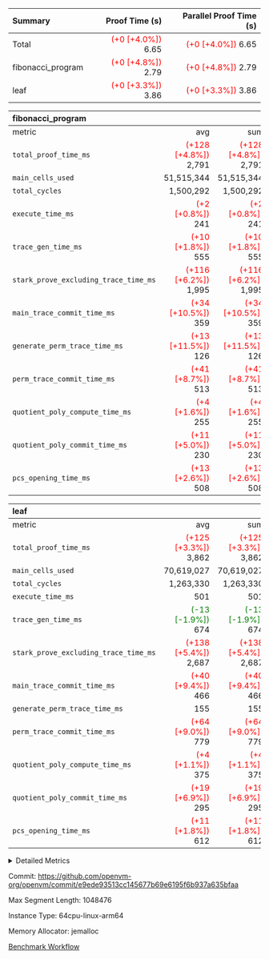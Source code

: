 | Summary | Proof Time (s) | Parallel Proof Time (s) |
|:---|---:|---:|
| Total | <span style='color: red'>(+0 [+4.0%])</span> 6.65 | <span style='color: red'>(+0 [+4.0%])</span> 6.65 |
| fibonacci_program | <span style='color: red'>(+0 [+4.8%])</span> 2.79 | <span style='color: red'>(+0 [+4.8%])</span> 2.79 |
| leaf | <span style='color: red'>(+0 [+3.3%])</span> 3.86 | <span style='color: red'>(+0 [+3.3%])</span> 3.86 |


| fibonacci_program |||||
|:---|---:|---:|---:|---:|
|metric|avg|sum|max|min|
| `total_proof_time_ms ` | <span style='color: red'>(+128 [+4.8%])</span> 2,791 | <span style='color: red'>(+128 [+4.8%])</span> 2,791 | <span style='color: red'>(+128 [+4.8%])</span> 2,791 | <span style='color: red'>(+128 [+4.8%])</span> 2,791 |
| `main_cells_used     ` |  51,515,344 |  51,515,344 |  51,515,344 |  51,515,344 |
| `total_cycles        ` |  1,500,292 |  1,500,292 |  1,500,292 |  1,500,292 |
| `execute_time_ms     ` | <span style='color: red'>(+2 [+0.8%])</span> 241 | <span style='color: red'>(+2 [+0.8%])</span> 241 | <span style='color: red'>(+2 [+0.8%])</span> 241 | <span style='color: red'>(+2 [+0.8%])</span> 241 |
| `trace_gen_time_ms   ` | <span style='color: red'>(+10 [+1.8%])</span> 555 | <span style='color: red'>(+10 [+1.8%])</span> 555 | <span style='color: red'>(+10 [+1.8%])</span> 555 | <span style='color: red'>(+10 [+1.8%])</span> 555 |
| `stark_prove_excluding_trace_time_ms` | <span style='color: red'>(+116 [+6.2%])</span> 1,995 | <span style='color: red'>(+116 [+6.2%])</span> 1,995 | <span style='color: red'>(+116 [+6.2%])</span> 1,995 | <span style='color: red'>(+116 [+6.2%])</span> 1,995 |
| `main_trace_commit_time_ms` | <span style='color: red'>(+34 [+10.5%])</span> 359 | <span style='color: red'>(+34 [+10.5%])</span> 359 | <span style='color: red'>(+34 [+10.5%])</span> 359 | <span style='color: red'>(+34 [+10.5%])</span> 359 |
| `generate_perm_trace_time_ms` | <span style='color: red'>(+13 [+11.5%])</span> 126 | <span style='color: red'>(+13 [+11.5%])</span> 126 | <span style='color: red'>(+13 [+11.5%])</span> 126 | <span style='color: red'>(+13 [+11.5%])</span> 126 |
| `perm_trace_commit_time_ms` | <span style='color: red'>(+41 [+8.7%])</span> 513 | <span style='color: red'>(+41 [+8.7%])</span> 513 | <span style='color: red'>(+41 [+8.7%])</span> 513 | <span style='color: red'>(+41 [+8.7%])</span> 513 |
| `quotient_poly_compute_time_ms` | <span style='color: red'>(+4 [+1.6%])</span> 255 | <span style='color: red'>(+4 [+1.6%])</span> 255 | <span style='color: red'>(+4 [+1.6%])</span> 255 | <span style='color: red'>(+4 [+1.6%])</span> 255 |
| `quotient_poly_commit_time_ms` | <span style='color: red'>(+11 [+5.0%])</span> 230 | <span style='color: red'>(+11 [+5.0%])</span> 230 | <span style='color: red'>(+11 [+5.0%])</span> 230 | <span style='color: red'>(+11 [+5.0%])</span> 230 |
| `pcs_opening_time_ms ` | <span style='color: red'>(+13 [+2.6%])</span> 508 | <span style='color: red'>(+13 [+2.6%])</span> 508 | <span style='color: red'>(+13 [+2.6%])</span> 508 | <span style='color: red'>(+13 [+2.6%])</span> 508 |

| leaf |||||
|:---|---:|---:|---:|---:|
|metric|avg|sum|max|min|
| `total_proof_time_ms ` | <span style='color: red'>(+125 [+3.3%])</span> 3,862 | <span style='color: red'>(+125 [+3.3%])</span> 3,862 | <span style='color: red'>(+125 [+3.3%])</span> 3,862 | <span style='color: red'>(+125 [+3.3%])</span> 3,862 |
| `main_cells_used     ` |  70,619,027 |  70,619,027 |  70,619,027 |  70,619,027 |
| `total_cycles        ` |  1,263,330 |  1,263,330 |  1,263,330 |  1,263,330 |
| `execute_time_ms     ` |  501 |  501 |  501 |  501 |
| `trace_gen_time_ms   ` | <span style='color: green'>(-13 [-1.9%])</span> 674 | <span style='color: green'>(-13 [-1.9%])</span> 674 | <span style='color: green'>(-13 [-1.9%])</span> 674 | <span style='color: green'>(-13 [-1.9%])</span> 674 |
| `stark_prove_excluding_trace_time_ms` | <span style='color: red'>(+138 [+5.4%])</span> 2,687 | <span style='color: red'>(+138 [+5.4%])</span> 2,687 | <span style='color: red'>(+138 [+5.4%])</span> 2,687 | <span style='color: red'>(+138 [+5.4%])</span> 2,687 |
| `main_trace_commit_time_ms` | <span style='color: red'>(+40 [+9.4%])</span> 466 | <span style='color: red'>(+40 [+9.4%])</span> 466 | <span style='color: red'>(+40 [+9.4%])</span> 466 | <span style='color: red'>(+40 [+9.4%])</span> 466 |
| `generate_perm_trace_time_ms` |  155 |  155 |  155 |  155 |
| `perm_trace_commit_time_ms` | <span style='color: red'>(+64 [+9.0%])</span> 779 | <span style='color: red'>(+64 [+9.0%])</span> 779 | <span style='color: red'>(+64 [+9.0%])</span> 779 | <span style='color: red'>(+64 [+9.0%])</span> 779 |
| `quotient_poly_compute_time_ms` | <span style='color: red'>(+4 [+1.1%])</span> 375 | <span style='color: red'>(+4 [+1.1%])</span> 375 | <span style='color: red'>(+4 [+1.1%])</span> 375 | <span style='color: red'>(+4 [+1.1%])</span> 375 |
| `quotient_poly_commit_time_ms` | <span style='color: red'>(+19 [+6.9%])</span> 295 | <span style='color: red'>(+19 [+6.9%])</span> 295 | <span style='color: red'>(+19 [+6.9%])</span> 295 | <span style='color: red'>(+19 [+6.9%])</span> 295 |
| `pcs_opening_time_ms ` | <span style='color: red'>(+11 [+1.8%])</span> 612 | <span style='color: red'>(+11 [+1.8%])</span> 612 | <span style='color: red'>(+11 [+1.8%])</span> 612 | <span style='color: red'>(+11 [+1.8%])</span> 612 |



<details>
<summary>Detailed Metrics</summary>

| group | num_segments | keygen_time_ms | commit_exe_time_ms |
| --- | --- | --- | --- |
| fibonacci_program | 1 | 261 | 6 | 

| group | air_name | quotient_deg | interactions | constraints |
| --- | --- | --- | --- | --- |
| fibonacci_program | AccessAdapterAir<16> | 2 | 5 | 12 | 
| fibonacci_program | AccessAdapterAir<2> | 2 | 5 | 12 | 
| fibonacci_program | AccessAdapterAir<32> | 2 | 5 | 12 | 
| fibonacci_program | AccessAdapterAir<4> | 2 | 5 | 12 | 
| fibonacci_program | AccessAdapterAir<8> | 2 | 5 | 12 | 
| fibonacci_program | BitwiseOperationLookupAir<8> | 2 | 2 | 4 | 
| fibonacci_program | MemoryMerkleAir<8> | 2 | 4 | 39 | 
| fibonacci_program | PersistentBoundaryAir<8> | 2 | 3 | 7 | 
| fibonacci_program | PhantomAir | 2 | 3 | 5 | 
| fibonacci_program | Poseidon2PeripheryAir<BabyBearParameters>, 1> | 2 | 1 | 286 | 
| fibonacci_program | ProgramAir | 1 | 1 | 4 | 
| fibonacci_program | RangeTupleCheckerAir<2> | 1 | 1 | 4 | 
| fibonacci_program | Rv32HintStoreAir | 2 | 18 | 28 | 
| fibonacci_program | VariableRangeCheckerAir | 1 | 1 | 4 | 
| fibonacci_program | VmAirWrapper<Rv32BaseAluAdapterAir, BaseAluCoreAir<4, 8> | 2 | 20 | 37 | 
| fibonacci_program | VmAirWrapper<Rv32BaseAluAdapterAir, LessThanCoreAir<4, 8> | 2 | 18 | 40 | 
| fibonacci_program | VmAirWrapper<Rv32BaseAluAdapterAir, ShiftCoreAir<4, 8> | 2 | 24 | 91 | 
| fibonacci_program | VmAirWrapper<Rv32BranchAdapterAir, BranchEqualCoreAir<4> | 2 | 11 | 20 | 
| fibonacci_program | VmAirWrapper<Rv32BranchAdapterAir, BranchLessThanCoreAir<4, 8> | 2 | 13 | 35 | 
| fibonacci_program | VmAirWrapper<Rv32CondRdWriteAdapterAir, Rv32JalLuiCoreAir> | 2 | 10 | 18 | 
| fibonacci_program | VmAirWrapper<Rv32JalrAdapterAir, Rv32JalrCoreAir> | 2 | 16 | 20 | 
| fibonacci_program | VmAirWrapper<Rv32LoadStoreAdapterAir, LoadSignExtendCoreAir<4, 8> | 2 | 18 | 33 | 
| fibonacci_program | VmAirWrapper<Rv32LoadStoreAdapterAir, LoadStoreCoreAir<4> | 2 | 17 | 40 | 
| fibonacci_program | VmAirWrapper<Rv32MultAdapterAir, DivRemCoreAir<4, 8> | 2 | 25 | 84 | 
| fibonacci_program | VmAirWrapper<Rv32MultAdapterAir, MulHCoreAir<4, 8> | 2 | 24 | 31 | 
| fibonacci_program | VmAirWrapper<Rv32MultAdapterAir, MultiplicationCoreAir<4, 8> | 2 | 19 | 19 | 
| fibonacci_program | VmAirWrapper<Rv32RdWriteAdapterAir, Rv32AuipcCoreAir> | 2 | 12 | 14 | 
| fibonacci_program | VmConnectorAir | 2 | 5 | 11 | 
| leaf | AccessAdapterAir<2> | 2 | 5 | 12 | 
| leaf | AccessAdapterAir<4> | 2 | 5 | 12 | 
| leaf | AccessAdapterAir<8> | 2 | 5 | 12 | 
| leaf | FriReducedOpeningAir | 2 | 39 | 71 | 
| leaf | JalRangeCheckAir | 2 | 9 | 14 | 
| leaf | NativePoseidon2Air<BabyBearParameters>, 1> | 2 | 136 | 572 | 
| leaf | PhantomAir | 2 | 3 | 5 | 
| leaf | ProgramAir | 1 | 1 | 4 | 
| leaf | VariableRangeCheckerAir | 1 | 1 | 4 | 
| leaf | VmAirWrapper<AluNativeAdapterAir, FieldArithmeticCoreAir> | 2 | 15 | 27 | 
| leaf | VmAirWrapper<BranchNativeAdapterAir, BranchEqualCoreAir<1> | 2 | 11 | 25 | 
| leaf | VmAirWrapper<NativeAdapterAir<2, 0>, PublicValuesCoreAir> | 2 | 11 | 30 | 
| leaf | VmAirWrapper<NativeLoadStoreAdapterAir<1>, NativeLoadStoreCoreAir<1> | 2 | 15 | 20 | 
| leaf | VmAirWrapper<NativeLoadStoreAdapterAir<4>, NativeLoadStoreCoreAir<4> | 2 | 15 | 20 | 
| leaf | VmAirWrapper<NativeVectorizedAdapterAir<4>, FieldExtensionCoreAir> | 2 | 15 | 27 | 
| leaf | VmConnectorAir | 2 | 5 | 11 | 
| leaf | VolatileBoundaryAir | 2 | 7 | 19 | 

| group | air_name | idx | rows | prep_cols | perm_cols | main_cols | cells |
| --- | --- | --- | --- | --- | --- | --- | --- |
| leaf | AccessAdapterAir<2> | 0 | 262,144 |  | 16 | 11 | 7,077,888 | 
| leaf | AccessAdapterAir<4> | 0 | 131,072 |  | 16 | 13 | 3,801,088 | 
| leaf | AccessAdapterAir<8> | 0 | 4,096 |  | 16 | 17 | 135,168 | 
| leaf | FriReducedOpeningAir | 0 | 524,288 |  | 84 | 27 | 58,195,968 | 
| leaf | JalRangeCheckAir | 0 | 65,536 |  | 28 | 12 | 2,621,440 | 
| leaf | NativePoseidon2Air<BabyBearParameters>, 1> | 0 | 65,536 |  | 312 | 398 | 46,530,560 | 
| leaf | PhantomAir | 0 | 32,768 |  | 12 | 6 | 589,824 | 
| leaf | ProgramAir | 0 | 131,072 |  | 8 | 10 | 2,359,296 | 
| leaf | VariableRangeCheckerAir | 0 | 262,144 | 2 | 8 | 1 | 2,359,296 | 
| leaf | VmAirWrapper<AluNativeAdapterAir, FieldArithmeticCoreAir> | 0 | 1,048,576 |  | 36 | 29 | 68,157,440 | 
| leaf | VmAirWrapper<BranchNativeAdapterAir, BranchEqualCoreAir<1> | 0 | 131,072 |  | 28 | 23 | 6,684,672 | 
| leaf | VmAirWrapper<NativeAdapterAir<2, 0>, PublicValuesCoreAir> | 0 | 64 |  | 28 | 27 | 3,520 | 
| leaf | VmAirWrapper<NativeLoadStoreAdapterAir<1>, NativeLoadStoreCoreAir<1> | 0 | 524,288 |  | 40 | 21 | 31,981,568 | 
| leaf | VmAirWrapper<NativeLoadStoreAdapterAir<4>, NativeLoadStoreCoreAir<4> | 0 | 131,072 |  | 40 | 27 | 8,781,824 | 
| leaf | VmAirWrapper<NativeVectorizedAdapterAir<4>, FieldExtensionCoreAir> | 0 | 131,072 |  | 36 | 38 | 9,699,328 | 
| leaf | VmConnectorAir | 0 | 2 | 1 | 16 | 5 | 42 | 
| leaf | VolatileBoundaryAir | 0 | 131,072 |  | 20 | 12 | 4,194,304 | 

| group | air_name | segment | rows | prep_cols | perm_cols | main_cols | cells |
| --- | --- | --- | --- | --- | --- | --- | --- |
| fibonacci_program | AccessAdapterAir<8> | 0 | 128 |  | 16 | 17 | 4,224 | 
| fibonacci_program | BitwiseOperationLookupAir<8> | 0 | 65,536 | 3 | 8 | 2 | 655,360 | 
| fibonacci_program | MemoryMerkleAir<8> | 0 | 512 |  | 16 | 32 | 24,576 | 
| fibonacci_program | PersistentBoundaryAir<8> | 0 | 128 |  | 12 | 20 | 4,096 | 
| fibonacci_program | PhantomAir | 0 | 1 |  | 12 | 6 | 18 | 
| fibonacci_program | Poseidon2PeripheryAir<BabyBearParameters>, 1> | 0 | 256 |  | 8 | 300 | 78,848 | 
| fibonacci_program | ProgramAir | 0 | 8,192 |  | 8 | 10 | 147,456 | 
| fibonacci_program | RangeTupleCheckerAir<2> | 0 | 524,288 | 2 | 8 | 1 | 4,718,592 | 
| fibonacci_program | Rv32HintStoreAir | 0 | 4 |  | 44 | 32 | 304 | 
| fibonacci_program | VariableRangeCheckerAir | 0 | 262,144 | 2 | 8 | 1 | 2,359,296 | 
| fibonacci_program | VmAirWrapper<Rv32BaseAluAdapterAir, BaseAluCoreAir<4, 8> | 0 | 1,048,576 |  | 52 | 36 | 92,274,688 | 
| fibonacci_program | VmAirWrapper<Rv32BaseAluAdapterAir, LessThanCoreAir<4, 8> | 0 | 524,288 |  | 40 | 37 | 40,370,176 | 
| fibonacci_program | VmAirWrapper<Rv32BranchAdapterAir, BranchEqualCoreAir<4> | 0 | 262,144 |  | 28 | 26 | 14,155,776 | 
| fibonacci_program | VmAirWrapper<Rv32BranchAdapterAir, BranchLessThanCoreAir<4, 8> | 0 | 8 |  | 32 | 32 | 512 | 
| fibonacci_program | VmAirWrapper<Rv32CondRdWriteAdapterAir, Rv32JalLuiCoreAir> | 0 | 131,072 |  | 28 | 18 | 6,029,312 | 
| fibonacci_program | VmAirWrapper<Rv32JalrAdapterAir, Rv32JalrCoreAir> | 0 | 32 |  | 36 | 28 | 2,048 | 
| fibonacci_program | VmAirWrapper<Rv32LoadStoreAdapterAir, LoadStoreCoreAir<4> | 0 | 128 |  | 52 | 41 | 11,904 | 
| fibonacci_program | VmAirWrapper<Rv32RdWriteAdapterAir, Rv32AuipcCoreAir> | 0 | 16 |  | 28 | 20 | 768 | 
| fibonacci_program | VmConnectorAir | 0 | 2 | 1 | 16 | 5 | 42 | 

| group | idx | trace_gen_time_ms | total_proof_time_ms | total_cycles | total_cells | stark_prove_excluding_trace_time_ms | quotient_poly_compute_time_ms | quotient_poly_commit_time_ms | perm_trace_commit_time_ms | pcs_opening_time_ms | main_trace_commit_time_ms | main_cells_used | generate_perm_trace_time_ms | execute_time_ms |
| --- | --- | --- | --- | --- | --- | --- | --- | --- | --- | --- | --- | --- | --- | --- |
| leaf | 0 | 674 | 3,862 | 1,263,330 | 253,173,226 | 2,687 | 375 | 295 | 779 | 612 | 466 | 70,619,027 | 155 | 501 | 

| group | idx | trace_height_constraint | weighted_sum | threshold |
| --- | --- | --- | --- | --- |
| leaf | 0 | 0 | 5,439,620 | 2,013,265,921 | 
| leaf | 0 | 1 | 26,751,232 | 2,013,265,921 | 
| leaf | 0 | 2 | 2,719,810 | 2,013,265,921 | 
| leaf | 0 | 3 | 26,878,212 | 2,013,265,921 | 
| leaf | 0 | 4 | 131,072 | 2,013,265,921 | 
| leaf | 0 | 5 | 62,313,162 | 2,013,265,921 | 

| group | segment | trace_gen_time_ms | total_proof_time_ms | total_cycles | total_cells | stark_prove_excluding_trace_time_ms | quotient_poly_compute_time_ms | quotient_poly_commit_time_ms | perm_trace_commit_time_ms | pcs_opening_time_ms | main_trace_commit_time_ms | main_cells_used | generate_perm_trace_time_ms | execute_time_ms |
| --- | --- | --- | --- | --- | --- | --- | --- | --- | --- | --- | --- | --- | --- | --- |
| fibonacci_program | 0 | 555 | 2,791 | 1,500,292 | 160,837,996 | 1,995 | 255 | 230 | 513 | 508 | 359 | 51,515,344 | 126 | 241 | 

| group | segment | trace_height_constraint | weighted_sum | threshold |
| --- | --- | --- | --- | --- |
| fibonacci_program | 0 | 0 | 3,932,542 | 2,013,265,921 | 
| fibonacci_program | 0 | 1 | 10,749,400 | 2,013,265,921 | 
| fibonacci_program | 0 | 2 | 1,966,271 | 2,013,265,921 | 
| fibonacci_program | 0 | 3 | 10,749,532 | 2,013,265,921 | 
| fibonacci_program | 0 | 4 | 1,664 | 2,013,265,921 | 
| fibonacci_program | 0 | 5 | 640 | 2,013,265,921 | 
| fibonacci_program | 0 | 6 | 7,209,100 | 2,013,265,921 | 
| fibonacci_program | 0 | 7 |  | 2,013,265,921 | 
| fibonacci_program | 0 | 8 | 35,535,101 | 2,013,265,921 | 

</details>


Commit: https://github.com/openvm-org/openvm/commit/e9ede93513cc145677b69e6195f6b937a635bfaa

Max Segment Length: 1048476

Instance Type: 64cpu-linux-arm64

Memory Allocator: jemalloc

[Benchmark Workflow](https://github.com/openvm-org/openvm/actions/runs/14065625430)
